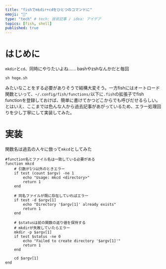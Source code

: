 ```yaml
---
title: "fishでmkdir+cdをひとつのコマンドに"
emoji: "💽"
type: "tech" # tech: 技術記事 / idea: アイデア
topics: [fish, shell]
published: true
---
```


# はじめに

`mkdir`と`cd`、同時にやりたいよね……
bashやzshなんかだと毎回

```shell
sh hoge.sh
```

みたいなことをする必要がありそうで結構大変そう。一方fishにはオートロード関数といって、`~/.config/fish/functions/`以下に`.fish`の拡張子でfish functionを登録しておけば、簡単に書けてかつどこからでも呼びだせるらしい。とはいえ、ここまでは色んな人から過去記事があがっているため、エラー処理回りを少し丁寧にして実装してみた。

# 実装

関数名は過去の人々に倣って`mkcd`としてみた

```fish: ~/.config/fish/funtions/mkcd.fish
#function名とファイル名は一致している必要がある
function mkcd
    # 引数が1つ以外のときエラー
    if test (count $argv) -ne 1
        echo "Usage: mkcd <directory>"
        return 1
    end

    # 同名ファイルが既に存在していればエラー
    if test -d $argv[1]
        echo "Directory '$argv[1]' already exists"
        return 1
    end

    # $statusは前の関数の返り値を保持する
    # mkdirが失敗していたらエラー
    mkdir -p $argv[1]
    if test $status -ne 0
        echo "Failed to create directory '$argv[1]'"
        return 1
    end

    cd $argv[1]
end
```
